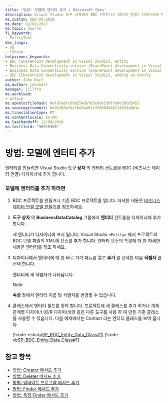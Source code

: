 ```yaml
---
title: '방법: 모델에 엔터티 추가 | Microsoft Docs'
description: Visual Studio 도구 상자에서 BDC (비즈니스 데이터 연결) 디자이너에 엔터티 컨트롤을 추가 하 여 모델에 엔터티를 추가 합니다.
ms.custom: SEO-VS-2020
ms.date: 02/02/2017
ms.topic: how-to
f1_keywords:
- EntityTool
dev_langs:
- VB
- CSharp
helpviewer_keywords:
- BDC [SharePoint development in Visual Studio], entity
- Business Data Connectivity service [SharePoint development in Visual Studio], adding an entity
- Business Data Connectivity service [SharePoint development in Visual Studio], entity
- BDC [SharePoint development in Visual Studio], adding an entity
author: John-Hart
ms.author: johnhart
manager: jillfra
ms.workload:
- office
ms.openlocfilehash: 0efd7a6fc0d6254dbfd3cbda538ffe0e30585453
ms.sourcegitcommit: 8e9c38da7bcfbe9a461c378083846714933a0e1e
ms.translationtype: MT
ms.contentlocale: ko-KR
ms.lasthandoff: 12/09/2020
ms.locfileid: "96915390"
---
```

# <a name="how-to-add-an-entity-to-a-model"></a>방법: 모델에 엔터티 추가
  엔터티를 만들려면 Visual Studio **도구 상자** 의 엔터티 컨트롤을 BDC (비즈니스 데이터 연결) 디자이너에 추가 합니다.

### <a name="to-add-an-entity-to-the-model"></a>모델에 엔터티를 추가 하려면

1. BDC 프로젝트를 만들거나 기존 BDC 프로젝트를 엽니다. 자세한 내용은 [비즈니스 데이터 연결 모델 만들기](../sharepoint/creating-a-business-data-connectivity-model.md)를 참조하세요.

2. **도구 상자** 의 **BusinessDataCatalog** 그룹에서 **엔터티** 컨트롤을 디자이너에 추가 합니다.

     새 엔터티가 디자이너에 표시 됩니다. Visual Studio `<Entity>` 에서 프로젝트의 BDC 모델 파일의 XML에 요소를 추가 합니다. 엔터티 요소의 특성에 대 한 자세한 내용은 [엔터티](/previous-versions/office/developer/sharepoint-2010/ee558325(v=office.14))를 참조 하세요.

3. 디자이너에서 엔터티에 대 한 바로 가기 메뉴를 열고 **추가** 를 선택한 다음 **식별자** 를 선택 합니다.

     엔터티에 새 식별자가 나타납니다.

    > [!NOTE]
    > **속성** 창에서 엔터티 이름 및 식별자를 변경할 수 있습니다.

4. 클래스에서 엔터티 필드를 정의 합니다. 프로젝트에 새 클래스를 추가 하거나 개체 관계형 디자이너 (O/R 디자이너)와 같은 다른 도구를 사용 하 여 만든 기존 클래스를 사용할 수 있습니다. 다음 예제에서는 Contact 라는 엔터티 클래스를 보여 줍니다.

     [!code-csharp[SP_BDC_Entity_Data_Class#1](../sharepoint/codesnippet/CSharp/sp_bdc_entity_data_class/bdcmodel1/contact.cs#1)]
     [!code-vb[SP_BDC_Entity_Data_Class#1](../sharepoint/codesnippet/VisualBasic/sp_bdc_entity_data_class/bdcmodel1/contact.vb#1)]

## <a name="see-also"></a>참고 항목
- [방법: Creator 메서드 추가](../sharepoint/how-to-add-a-creator-method.md)
- [방법: Deleter 메서드 추가](../sharepoint/how-to-add-a-deleter-method.md)
- [방법: 업데이트 프로그램 메서드 추가](../sharepoint/how-to-add-an-updater-method.md)
- [방법: Finder 메서드 추가](../sharepoint/how-to-add-a-finder-method.md)
- [방법: 특정 Finder 메서드 추가](../sharepoint/how-to-add-a-specific-finder-method.md)
